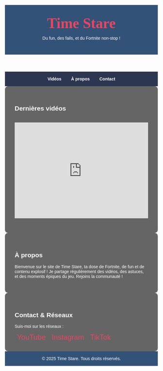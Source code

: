 <!DOCTYPE html><html lang="fr">
<head>
  <meta charset="UTF-8">
  <meta name="viewport" content="width=device-width, initial-scale=1.0">
  <title>Time Stare - Chaîne YouTube</title>
  <link href="https://fonts.googleapis.com/css2?family=Bangers&display=swap" rel="stylesheet">
  <style>
    body {
      margin: 0;
      font-family: 'Arial', sans-serif;
      background: url('/mnt/data/file-D6SensYj7DtKpSBEMBBgKM') no-repeat center center fixed;
      background-size: cover;
      color: white;
    }
    header {
      background-color: rgba(15, 52, 96, 0.85);
      text-align: center;
      padding: 2rem 1rem;
    }
    header h1 {
      font-family: 'Bangers', cursive;
      font-size: 3rem;
      color: #e94560;
      margin: 0;
    }
    nav {
      display: flex;
      justify-content: center;
      background: rgba(22, 33, 62, 0.9);
      padding: 1rem;
    }
    nav a {
      color: white;
      text-decoration: none;
      margin: 0 1rem;
      font-weight: bold;
    }
    section {
      padding: 2rem;
      max-width: 900px;
      margin: auto;
      background: rgba(0, 0, 0, 0.6);
      border-radius: 10px;
    }
    .videos iframe {
      width: 100%;
      max-width: 560px;
      height: 315px;
      margin: 1rem 0;
    }
    footer {
      background-color: rgba(15, 52, 96, 0.85);
      text-align: center;
      padding: 1rem;
      font-size: 0.9rem;
    }
    .socials a {
      color: #e94560;
      margin: 0 0.5rem;
      font-size: 1.5rem;
      text-decoration: none;
    }
  </style>
</head>
<body>
  <header>
    <h1>Time Stare</h1>
    <p>Du fun, des fails, et du Fortnite non-stop !</p>
  </header>  <nav>
    <a href="#videos">Vidéos</a>
    <a href="#about">À propos</a>
    <a href="#contact">Contact</a>
  </nav>  <section id="videos" class="videos">
    <h2>Dernières vidéos</h2>
    <iframe src="https://www.youtube.com/embed?listType=user_uploads&list=TimeStare" frameborder="0" allowfullscreen></iframe>
  </section>  <section id="about">
    <h2>À propos</h2>
    <p>Bienvenue sur le site de Time Stare, ta dose de Fortnite, de fun et de contenu explosif ! Je partage régulièrement des vidéos, des astuces, et des moments épiques du jeu. Rejoins la communauté !</p>
  </section>  <section id="contact">
    <h2>Contact & Réseaux</h2>
    <p>Suis-moi sur les réseaux :</p>
    <div class="socials">
      <a href="https://www.youtube.com/@TimeStare" target="_blank">YouTube</a>
      <a href="#">Instagram</a>
      <a href="#">TikTok</a>
    </div>
  </section>  <footer>
    &copy; 2025 Time Stare. Tous droits réservés.
  </footer>
</body>
</html>
